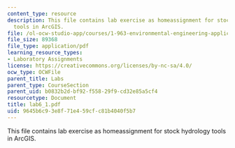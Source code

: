 ```yaml
---
content_type: resource
description: This file contains lab exercise as homeassignment for stock hydrology
  tools in ArcGIS.
file: /ol-ocw-studio-app/courses/1-963-environmental-engineering-applications-of-geographic-information-systems-fall-2004/9645b6c93e8f71e459cfc81b4040f5b7_lab6_1.pdf
file_size: 89368
file_type: application/pdf
learning_resource_types:
- Laboratory Assignments
license: https://creativecommons.org/licenses/by-nc-sa/4.0/
ocw_type: OCWFile
parent_title: Labs
parent_type: CourseSection
parent_uid: b0832b2d-bf92-f558-29f9-cd32e85a5cf4
resourcetype: Document
title: lab6_1.pdf
uid: 9645b6c9-3e8f-71e4-59cf-c81b4040f5b7
---
```

This file contains lab exercise as homeassignment for stock hydrology tools in ArcGIS.